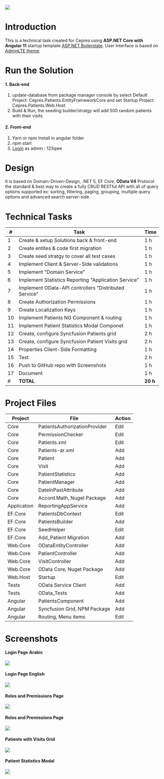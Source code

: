 ![](https://www.cepres.com/wp-content/uploads/2020/02/logo-cepres-2020.svg)
# Introduction
This is a technical task created for Cepres using **ASP.NET Core with Angular 11** startup template [ASP.NET Boilerplate](https://aspnetboilerplate.com/Pages/Documents).
User Interface is based on [AdminLTE theme](https://github.com/ColorlibHQ/AdminLTE).
# Run the Solution
#### 1. Back-end
1. update-database from package manager console by select Default Project: Cepres.Patients.EntityFrameworkCore and set Startup Project: Cepres.Patients.Web.Host
2. Build & Run, the seeding builder/stratgy will add 500 random patients with their visits
#### 2. Front-end
1. Yarn or npm Install in angular folder
2. npm start
3. [Login](http://localhost:4200/) as admin : 123qwe
# Design
 It is based on Domain-Driven-Design, .NET 5, EF Core, **OData V4** Protocol the standard & best way to create a fully CRUD RESTful API with all of query options supported ex: sorting, filtering, paging, grouping, multiple query options and advanced search server-side.

# Technical Tasks
#|Task|Time
--|--|--
1|Create & setup Solutions back & front-end|1 h
2|Create entites & code first migration|1 h
3|Create seed stratgy to cover all test cases|1 h
4|Implement Client & Server-Side validations|1 h
5|Implement "Domain Service"|1 h
6|Implement Statistics Reporting "Application Service"|1 h 
7|Implement OData-API controllers "Distributed Service"|1 h
8|Create Authorization Permissions|1 h
9|Create Localization Keys|1 h
10|Implement Patients NG Component & routing|1 h
11|Implement Patient Statistics Modal Componet|1 h
12|Create, configure Syncfusion Patients grid|2 h
13|Create, configure Syncfusion Patient Visits grid|2 h
14|Properties Client-Side Formatting|1 h
15|Test|2 h
16|Push to GitHub repo with Screenshots|1 h
17|Document|1 h
#|**TOTAL**|**20 h**

# Project Files
Project|File|Action
--|--|--
Core|PatientsAuthorizationProvider|Edit
Core|PermissionChecker|Edit
Core|Patients.xml|Edit
Core|Patients-ar.xml|Add
Core|Patient|Add
Core|Visit|Add
Core|PatientStatistics|Add
Core|PatientManager|Add
Core|DateInPastAttribute|Add
Core|Accord.Math, Nuget Package|Add
Application|ReportingAppService|Add
EF.Core|PatientsDbContext|Edit
EF.Core|PatientsBuilder|Add
EF.Core|SeedHelper|Edit
EF.Core|Add_Patient Migration|Add
Web.Core|ODataEntityController|Add
Web.Core|PatientController|Add
Web.Core|VisitController|Add
Web.Core|OData Core, Nuget Package|Add
Web.Host|Startup|Edit
Tests|OData Service Client|Add
Tests|OData_Tests|Add
Angular|PatientsComponent|Add
Angular|Syncfusion Grid, NPM Package|Add
Angular|Routing, Menu items|Edit
# Screenshots

#### Login Page Arabic
![](_screenshots/LogIn-EN.png)

#### Login Page English
![](_screenshots/LogIn-AR.png)

#### Roles and Premissions Page
![](_screenshots/1.png)

#### Roles and Premissions Page
![](_screenshots/1.png)

#### Patients with Visits Grid
![](_screenshots/2.png)

#### Patient Statistics Modal 

![](_screenshots/3.png)
